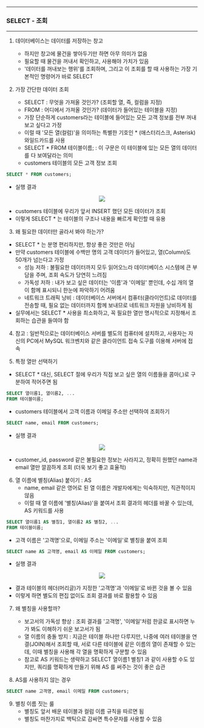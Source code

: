 -----
### SELECT - 조회
-----
1. 데이터베이스는 데이터를 저장하는 창고
   - 하지만 창고에 물건을 쌓아두기만 하면 아무 의미가 없음
   - 필요할 때 물건을 꺼내서 확인하고, 사용해야 가치가 있음
   - '데이터를 꺼내보는 행위'를 조회하며, 그리고 이 조회를 할 때 사용하는 가장 기본적인 명령어가 바로 SELECT

2. 가장 간단한 데이터 조회
   - SELECT : 무엇을 가져올 것인가? (조회할 열, 즉, 컬럼을 지정)
   - FROM : 어디에서 가져올 것인가? (데이터가 들어있는 테이블을 지정)
   - 가장 단순하게 customers라는 테이블에 들어있는 모든 고객 정보를 전부 꺼내보고 싶다고 가정
   - 이럴 때 '모든 열(컬럼)'을 의미하는 특별한 기호인 * (애스터리스크, Asterisk) 와일드카드를 사용
   - SELECT * FROM 테이블이름; : 이 구문은 이 테이블에 있는 모든 열의 데이터를 다 보여달라는 의미
   - customers 테이블의 모든 고객 정보 조회
```sql
SELECT * FROM customers;
```
  - 실행 결과
<div align="center">
<img src="https://github.com/user-attachments/assets/26a46f37-22df-4fc6-b820-da2b08ec7c25">
</div>

   - customers 테이블에 우리가 앞서 INSERT 했던 모든 데이터가 조회
   - 이렇게 SELECT * 는 테이블의 구조나 내용을 빠르게 확인할 때 유용

3. 왜 필요한 데이터만 골라서 봐야 하는가?
  - SELECT * 는 분명 편리하지만, 항상 좋은 것만은 아님
  - 만약 customers 테이블에 수백만 명의 고객 데이터가 들어있고, 열(Column)도 50개가 넘는다고 가정
    + 성능 저하 : 불필요한 데이터까지 모두 읽어오느라 데이터베이스 시스템에 큰 부담을 주며, 조회 속도가 당연히 느려짐
    + 가독성 저하 : 내가 보고 싶은 데이터는 '이름'과 '이메일' 뿐인데, 수십 개의 열이 함께 표시되니 한눈에 파악하기 어려움
    + 네트워크 트래픽 낭비 : 데이터베이스 서버에서 컴퓨터(클라이언트)로 데이터를 전송할 때, 필요 없는 데이터까지 함께 보내므로 네트워크 자원을 낭비하게 됨
  - 실무에서는 SELECT * 사용을 최소화하고, 꼭 필요한 열만 명시적으로 지정해서 조회하는 습관을 들여야 함

4. 참고 : 일반적으로는 데이터베이스 서버를 별도의 컴퓨터에 설치하고, 사용자는 자신의 PC에서 MySQL 워크벤치와 같은 클라이언트 접속 도구를 이용해 서버에 접속

5. 특정 열만 선택하기
  - SELECT * 대신, SELECT 절에 우리가 직접 보고 싶은 열의 이름들을 콤마(,)로 구분하여 적어주면 됨
```sql
SELECT 열이름1, 열이름2, ...
FROM 테이블이름;
```
   - customers 테이블에서 고객 이름과 이메일 주소만 선택하여 조회하기
```sql
SELECT name, email FROM customers;
```
   - 실행 결과
<div align="center">
<img src="https://github.com/user-attachments/assets/709e21ae-aeef-4eed-9e18-00750ac3c4c8">
</div>

  - customer_id, password 같은 불필요한 정보는 사라지고, 정확히 원했던 name과 email 열만 깔끔하게 조회 (더욱 보기 좋고 효율적)

6. 열 이름에 별칭(Alias) 붙이기 : AS
   - name, email 같은 영어로 된 열 이름은 개발자에게는 익숙하지만, 직관적이지 않음
   - 이럴 때 열 이름에 '별칭(Alias)'을 붙여서 조회 결과의 헤더를 바꿀 수 있는데, AS 키워드를 사용
```sql
SELECT 열이름1 AS 별칭1, 열이름2 AS 별칭2, ...
FROM 테이블이름;
```
   - 고객 이름은 '고객명'으로, 이메일 주소는 '이메일'로 별칭을 붙여 조회
```sql
SELECT name AS 고객명, email AS 이메일 FROM customers;
```
  - 실행 결과
<div align="center">
<img src="https://github.com/user-attachments/assets/733753a5-6fae-4cb6-9331-94fca3e04beb">
</div>

   - 결과 테이블의 헤더(머리글)가 지정한 '고객명'과 '이메일'로 바뀐 것을 볼 수 있음
   - 이렇게 하면 별도의 편집 없이도 조회 결과를 바로 활용할 수 있음

7. 왜 별칭을 사용할까?
   - 보고서의 가독성 향상 : 조회 결과를 '고객명', '이메일'처럼 한글로 표시하면 누가 봐도 이해하기 쉬운 보고서가 됨
   - 열 이름의 충돌 방지 : 지금은 테이블 하나만 다루지만, 나중에 여러 테이블을 연결(JOIN)해서 조회할 때, 서로 다른 테이블에 같은 이름의 열이 존재할 수 있는데, 이때 별칭을 사용해 각 열을 명확하게 구분할 수 있음
   - 참고로 AS 키워드는 생략하고 SELECT 열이름1 별칭1 과 같이 사용할 수도 있지만, 쿼리를 명확하게 만들기 위해 AS 를 써주는 것이 좋은 습관

8. AS를 사용하지 않는 경우
```sql
SELECT name 고객명, email 이메일 FROM customers;
```

9. 별칭 이름 짓는 룰
   - 별칭도 앞서 배운 테이블과 컬럼 이름 규칙을 따르면 됨
   - 별칭도 마찬가지로 백틱으로 감싸면 특수문자를 사용할 수 있음
